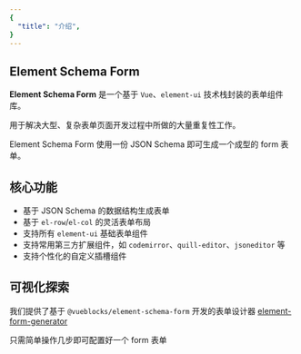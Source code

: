 ```yaml
---
{
  "title": "介绍",
}
---
```


## Element Schema Form

**Element Schema Form** 是一个基于 `Vue`、`element-ui` 技术栈封装的表单组件库。

用于解决大型、复杂表单页面开发过程中所做的大量重复性工作。

Element Schema Form 使用一份 JSON Schema 即可生成一个成型的 form 表单。

## 核心功能

* 基于 JSON Schema 的数据结构生成表单
* 基于 `el-row`/`el-col` 的灵活表单布局
* 支持所有 `element-ui` 基础表单组件
* 支持常用第三方扩展组件，如 `codemirror`、`quill-editor`、`jsoneditor` 等
* 支持个性化的自定义插槽组件

## 可视化探索

我们提供了基于 `@vueblocks/element-schema-form` 开发的表单设计器 [element-form-generator](https://github.com/vueblocks/element-form-generator)

只需简单操作几步即可配置好一个 form 表单